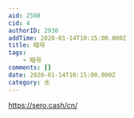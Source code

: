 ```yaml
---
aid: 2508
cid: 4
authorID: 2930
addTime: 2020-01-14T10:15:00.000Z
title: 暗号
tags:
    - 暗号
comments: []
date: 2020-01-14T10:15:00.000Z
category: 水
---
```


https://sero.cash/cn/
